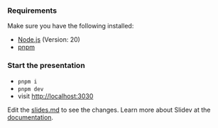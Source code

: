 ### Requirements

Make sure you have the following installed:

- [Node.js](https://nodejs.org/en/download/package-manager) (Version: 20)
- [pnpm](https://pnpm.io/installation)

### Start the presentation

- `pnpm i`
- `pnpm dev`
- visit <http://localhost:3030>

Edit the [slides.md](./slides.md) to see the changes.
Learn more about Slidev at the [documentation](https://sli.dev/).

